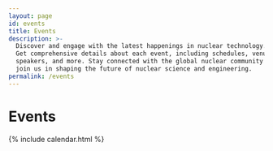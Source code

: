 ```yaml
---
layout: page
id: events
title: Events
description: >-
  Discover and engage with the latest happenings in nuclear technology. 
  Get comprehensive details about each event, including schedules, venues, 
  speakers, and more. Stay connected with the global nuclear community and 
  join us in shaping the future of nuclear science and engineering.
permalink: /events
---
```


# Events

{% include calendar.html %}
